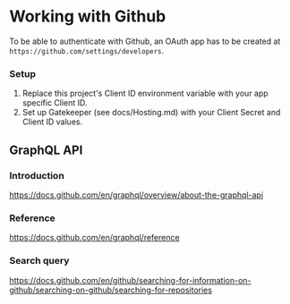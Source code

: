 # Working with Github

To be able to authenticate with Github, an OAuth app has to be created at `https://github.com/settings/developers`.

### Setup

1. Replace this project's Client ID environment variable with your app specific Client ID.
2. Set up Gatekeeper (see docs/Hosting.md) with your Client Secret and Client ID values.

## GraphQL API

### Introduction

https://docs.github.com/en/graphql/overview/about-the-graphql-api

### Reference

https://docs.github.com/en/graphql/reference

### Search query

https://docs.github.com/en/github/searching-for-information-on-github/searching-on-github/searching-for-repositories
